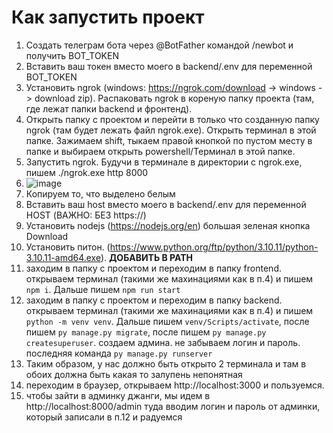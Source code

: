 # Как запустить проект

1) Создать телеграм бота через @BotFather командой /newbot и получить BOT_TOKEN
2) Вставить ваш токен вместо моего в backend/.env для переменной BOT_TOKEN
3) Установить ngrok (windows: https://ngrok.com/download -> windows -> download zip). Распаковать ngrok в кореную папку проекта (там, где лежат папки backend и фронтенд).
4) Открыть папку с проектом и перейти в только что созданную папку ngrok (там будет лежать файл ngrok.exe). Открыть терминал в этой папке. Зажимаем shift, тыкаем правой кнопкой по пустом месту в папке и выбираем открыть powershell/Терминал 
в этой папке.
5) Запустить ngrok. Будучи в терминале в директории с ngrok.exe, пишем ./ngrok.exe http 8000
6) ![image](https://github.com/afarut/payment_system/assets/61409768/c7daca43-b4b7-4315-bddc-97cea2ebd53b)
7) Копируем то, что выделено белым
8) Вставить ваш host вместо моего в backend/.env для переменной HOST (ВАЖНО: БЕЗ https://)
9) Установить nodejs (https://nodejs.org/en) большая зеленая кнопка Download
10) Установить питон. (https://www.python.org/ftp/python/3.10.11/python-3.10.11-amd64.exe). **ДОБАВИТЬ В PATH**
11) заходим в папку с проектом и переходим в папку frontend. открываем терминал (такими же махинациями как в п.4) и пишем ```npm i```. Дальше пишем ```npm run start```
12) заходим в папку с проектом и переходим в папку backend. открываем терминал (такими же махинациями как в п.4) и пишем ```python -m venv venv```. Дальше пишем ```venv/Scripts/activate```, после пишем ```py manage.py migrate```, после пишем
```py manage.py createsuperuser```. создаем админа. не забываем логин и пароль. последняя команда ```py manage.py runserver```
13) Таким образом, у нас должно быть открыто 2 терминала и там в обоих должна быть какая то залупень непонятная
14) переходим в браузер, открываем http://localhost:3000 и пользуемся.
15) чтобы зайти в админку джанги, мы идем в http://localhost:8000/admin туда вводим логин и пароль от админки, который записали в п.12 и радуемся

